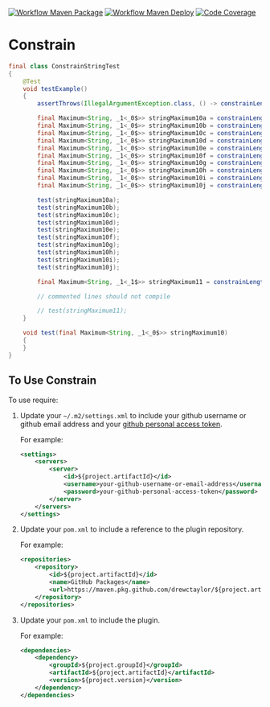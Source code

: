 [![Workflow Maven Package](https://github.com/drewctaylor/${project.artifactId}/workflows/workflow-maven-package/badge.svg)](https://github.com/drewctaylor/${project.artifactId}/workflows/workflow-maven-package/badge.svg)
[![Workflow Maven Deploy](https://github.com/drewctaylor/${project.artifactId}/workflows/workflow-maven-deploy/badge.svg)](https://github.com/drewctaylor/${project.artifactId}/workflows/workflow-maven-deploy/badge.svg)
[![Code Coverage](https://codecov.io/gh/drewctaylor/${project.artifactId}/branch/master/graph/badge.svg)](https://codecov.io/gh/drewctaylor/${project.artifactId})

# Constrain

```java
final class ConstrainStringTest
{
    @Test
    void testExample()
    {
        assertThrows(IllegalArgumentException.class, () -> constrainLengthLessThanOrEqual("01234567890", integer(_1(_0())), "stringMaximum10B"));

        final Maximum<String, _1<_0$>> stringMaximum10a = constrainLengthLessThanOrEqual("0", integer(_1(_0())), "stringMaximum10a");
        final Maximum<String, _1<_0$>> stringMaximum10b = constrainLengthLessThanOrEqual("01", integer(_1(_0())), "stringMaximum10b");
        final Maximum<String, _1<_0$>> stringMaximum10c = constrainLengthLessThanOrEqual("012", integer(_1(_0())), "stringMaximum10c");
        final Maximum<String, _1<_0$>> stringMaximum10d = constrainLengthLessThanOrEqual("0123", integer(_1(_0())), "stringMaximum10d");
        final Maximum<String, _1<_0$>> stringMaximum10e = constrainLengthLessThanOrEqual("01234", integer(_1(_0())), "stringMaximum10e");
        final Maximum<String, _1<_0$>> stringMaximum10f = constrainLengthLessThanOrEqual("012345", integer(_1(_0())), "stringMaximum10f");
        final Maximum<String, _1<_0$>> stringMaximum10g = constrainLengthLessThanOrEqual("0123456", integer(_1(_0())), "stringMaximum10g");
        final Maximum<String, _1<_0$>> stringMaximum10h = constrainLengthLessThanOrEqual("01234567", integer(_1(_0())), "stringMaximum10h");
        final Maximum<String, _1<_0$>> stringMaximum10i = constrainLengthLessThanOrEqual("012345678", integer(_1(_0())), "stringMaximum10i");
        final Maximum<String, _1<_0$>> stringMaximum10j = constrainLengthLessThanOrEqual("0123456789", integer(_1(_0())), "stringMaximum10j");

        test(stringMaximum10a);
        test(stringMaximum10b);
        test(stringMaximum10c);
        test(stringMaximum10d);
        test(stringMaximum10e);
        test(stringMaximum10f);
        test(stringMaximum10g);
        test(stringMaximum10h);
        test(stringMaximum10i);
        test(stringMaximum10j);

        final Maximum<String, _1<_1$>> stringMaximum11 = constrainLengthLessThanOrEqual("01234567890", integer(_1(_1())), "stringMaximum11");

        // commented lines should not compile

        // test(stringMaximum11);
    }

    void test(final Maximum<String, _1<_0$>> stringMaximum10)
    {
    }
}
```

## To Use Constrain

To use require:

1) Update your `~/.m2/settings.xml` to include your github username or github email address and your [github personal access token](https://help.github.com/en/github/authenticating-to-github/creating-a-personal-access-token-for-the-command-line).

    For example:

    ```xml
    <settings>
        <servers>
            <server>
                <id>${project.artifactId}</id>
                <username>your-github-username-or-email-address</username>
                <password>your-github-personal-access-token</password>
            </server>
        </servers>
    </settings>
    ```

2) Update your `pom.xml` to include a reference to the plugin repository.

    For example:

    ```xml
    <repositories>
        <repository>
            <id>${project.artifactId}</id>
            <name>GitHub Packages</name>
            <url>https://maven.pkg.github.com/drewctaylor/${project.artifactId}</url>
        </repository>
    </repositories>
    ```

3) Update your `pom.xml` to include the plugin. 

    For example:
    
    ```xml
    <dependencies>
        <dependency>
            <groupId>${project.groupId}</groupId>
            <artifactId>${project.artifactId}</artifactId>
            <version>${project.version}</version>
        </dependency>
    </dependencies>
    ```
